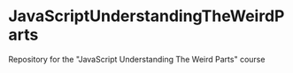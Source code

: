 # JavaScriptUnderstandingTheWeirdParts
Repository for the "JavaScript Understanding The Weird Parts" course 
